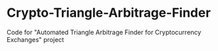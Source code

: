 # Crypto-Triangle-Arbitrage-Finder
Code for "Automated Triangle Arbitrage Finder for Cryptocurrency Exchanges" project
